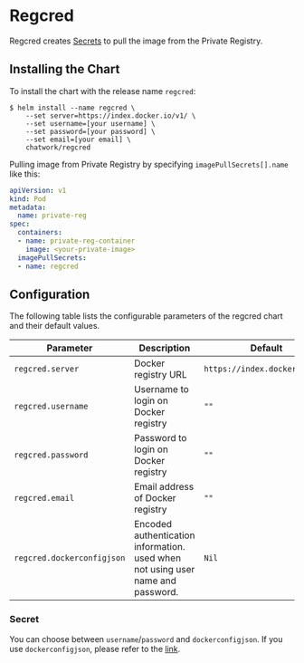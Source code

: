# Regcred

Regcred creates [Secrets](https://kubernetes.io/docs/tasks/configure-pod-container/pull-image-private-registry/) to pull the image from the Private Registry.

## Installing the Chart

To install the chart with the release name `regcred`:

```
$ helm install --name regcred \
    --set server=https://index.docker.io/v1/ \
    --set username=[your username] \
    --set password=[your password] \
    --set email=[your email] \
    chatwork/regcred
```

Pulling image from Private Registry by specifying `imagePullSecrets[].name` like this:

```yaml
apiVersion: v1
kind: Pod
metadata:
  name: private-reg
spec:
  containers:
  - name: private-reg-container
    image: <your-private-image>
  imagePullSecrets:
  - name: regcred
```

## Configuration

The following table lists the configurable parameters of the regcred chart and their default values.

|             Parameter       |            Description             |                    Default                |
|-----------------------------|------------------------------------|-------------------------------------------|
| `regcred.server`            | Docker registry URL                | `https://index.docker.io/v1/`             |
| `regcred.username`          | Username to login on Docker registry | `""`                                    |
| `regcred.password`          | Password to login on Docker registry | `""`                                    |
| `regcred.email`             | Email address of Docker registry   | `""`                                      |
| `regcred.dockerconfigjson`  | Encoded authentication information. used when not using user name and password. | `Nil` |

### Secret

You can choose between `username`/`password` and `dockerconfigjson`.
If you use `dockerconfigjson`, please refer to the [link](https://kubernetes.io/docs/tasks/configure-pod-container/pull-image-private-registry/#inspecting-the-secret-regcred).